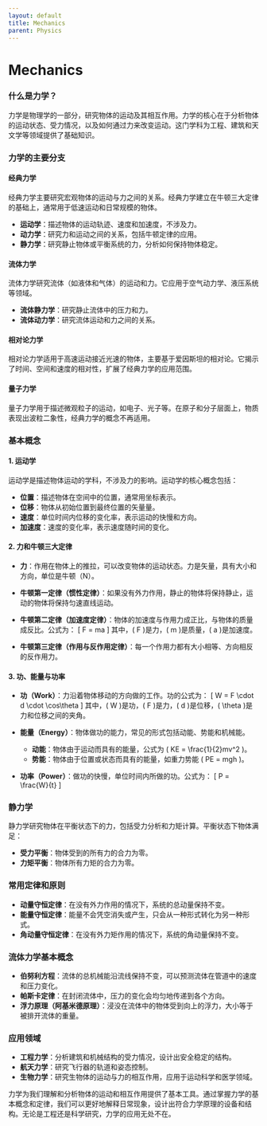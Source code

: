 ```yaml
---
layout: default
title: Mechanics
parent: Physics
---
```


# Mechanics

### 什么是力学？

力学是物理学的一部分，研究物体的运动及其相互作用。力学的核心在于分析物体的运动状态、受力情况，以及如何通过力来改变运动。这门学科为工程、建筑和天文学等领域提供了基础知识。

### 力学的主要分支

#### 经典力学
经典力学主要研究宏观物体的运动与力之间的关系。经典力学建立在牛顿三大定律的基础上，通常用于低速运动和日常规模的物体。

- **运动学**：描述物体的运动轨迹、速度和加速度，不涉及力。
- **动力学**：研究力和运动之间的关系，包括牛顿定律的应用。
- **静力学**：研究静止物体或平衡系统的力，分析如何保持物体稳定。

#### 流体力学
流体力学研究流体（如液体和气体）的运动和力。它应用于空气动力学、液压系统等领域。

- **流体静力学**：研究静止流体中的压力和力。
- **流体动力学**：研究流体运动和力之间的关系。

#### 相对论力学
相对论力学适用于高速运动接近光速的物体，主要基于爱因斯坦的相对论。它揭示了时间、空间和速度的相对性，扩展了经典力学的应用范围。

#### 量子力学
量子力学用于描述微观粒子的运动，如电子、光子等。在原子和分子层面上，物质表现出波粒二象性，经典力学的概念不再适用。

### 基本概念

#### 1. 运动学
运动学是描述物体运动的学科，不涉及力的影响。运动学的核心概念包括：

- **位置**：描述物体在空间中的位置，通常用坐标表示。
- **位移**：物体从初始位置到最终位置的矢量量。
- **速度**：单位时间内位移的变化率，表示运动的快慢和方向。
- **加速度**：速度的变化率，表示速度随时间的变化。

#### 2. 力和牛顿三大定律

- **力**：作用在物体上的推拉，可以改变物体的运动状态。力是矢量，具有大小和方向，单位是牛顿（N）。
  
- **牛顿第一定律（惯性定律）**：如果没有外力作用，静止的物体将保持静止，运动的物体将保持匀速直线运动。

- **牛顿第二定律（加速度定律）**：物体的加速度与作用力成正比，与物体的质量成反比。公式为：
  \[
  F = ma
  \]
  其中，\( F \)是力，\( m \)是质量，\( a \)是加速度。

- **牛顿第三定律（作用与反作用定律）**：每一个作用力都有大小相等、方向相反的反作用力。

#### 3. 功、能量与功率

- **功（Work）**：力沿着物体移动的方向做的工作。功的公式为：
  \[
  W = F \cdot d \cdot \cos\theta
  \]
  其中，\( W \)是功，\( F \)是力，\( d \)是位移，\( \theta \)是力和位移之间的夹角。

- **能量（Energy）**：物体做功的能力，常见的形式包括动能、势能和机械能。
  
  - **动能**：物体由于运动而具有的能量，公式为 \( KE = \frac{1}{2}mv^2 \)。
  - **势能**：物体由于位置或状态而具有的能量，如重力势能 \( PE = mgh \)。

- **功率（Power）**：做功的快慢，单位时间内所做的功。公式为：
  \[
  P = \frac{W}{t}
  \]

### 静力学

静力学研究物体在平衡状态下的力，包括受力分析和力矩计算。平衡状态下物体满足：

- **受力平衡**：物体受到的所有力的合力为零。
- **力矩平衡**：物体所有力矩的合力为零。

### 常用定律和原则

- **动量守恒定律**：在没有外力作用的情况下，系统的总动量保持不变。
- **能量守恒定律**：能量不会凭空消失或产生，只会从一种形式转化为另一种形式。
- **角动量守恒定律**：在没有外力矩作用的情况下，系统的角动量保持不变。

### 流体力学基本概念

- **伯努利方程**：流体的总机械能沿流线保持不变，可以预测流体在管道中的速度和压力变化。
- **帕斯卡定律**：在封闭流体中，压力的变化会均匀地传递到各个方向。
- **浮力原理（阿基米德原理）**：浸没在流体中的物体受到向上的浮力，大小等于被排开流体的重量。

### 应用领域

- **工程力学**：分析建筑和机械结构的受力情况，设计出安全稳定的结构。
- **航天力学**：研究飞行器的轨道和姿态控制。
- **生物力学**：研究生物体的运动与力的相互作用，应用于运动科学和医学领域。

力学为我们理解和分析物体的运动和相互作用提供了基本工具。通过掌握力学的基本概念和定律，我们可以更好地解释日常现象，设计出符合力学原理的设备和结构。无论是工程还是科学研究，力学的应用无处不在。